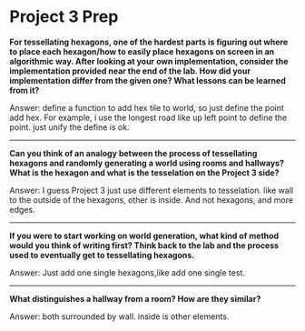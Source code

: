 # Project 3 Prep

**For tessellating hexagons, one of the hardest parts is figuring out where to place each hexagon/how to easily place hexagons on screen in an algorithmic way.
After looking at your own implementation, consider the implementation provided near the end of the lab.
How did your implementation differ from the given one? What lessons can be learned from it?**

Answer: define a function to add hex tile to world, so just define the point add hex.
For example, i use the longest road like up left point to define the point.
just unify the define is ok.

-----

**Can you think of an analogy between the process of tessellating hexagons and randomly generating a world using rooms and hallways?
What is the hexagon and what is the tesselation on the Project 3 side?**

Answer: I guess Project 3 just use different elements to tesselation. like wall to the outside of the hexagons, other is inside.
And not hexagons, and more edges.

-----
**If you were to start working on world generation, what kind of method would you think of writing first? 
Think back to the lab and the process used to eventually get to tessellating hexagons.**

Answer: Just add one single hexagons,like add one single test.

-----
**What distinguishes a hallway from a room? How are they similar?**

Answer: both surrounded by wall. inside is other elements.
